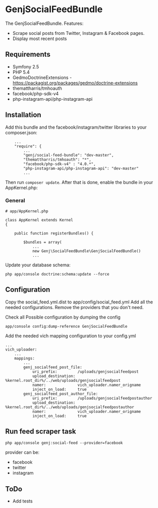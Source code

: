 # GenjSocialFeedBundle

The GenjSocialFeedBundle. Features:

* Scrape social posts from Twitter, Instagram & Facebook pages.
* Display most recent posts


## Requirements

* Symfony 2.5
* PHP 5.4
* GedmoDoctrineExtensions - https://packagist.org/packages/gedmo/doctrine-extensions
* themattharris/tmhoauth
* facebook/php-sdk-v4
* php-instagram-api/php-instagram-api



## Installation


Add this bundle and the facebook/instagram/twitter libraries to your composer.json:

```
    ...
    "require": {
        ...
        "genj/social-feed-bundle": "dev-master",
        "themattharris/tmhoauth": "*",
        "facebook/php-sdk-v4" : "4.0.*",
        "php-instagram-api/php-instagram-api": "dev-master"
        ...
```

Then run `composer update`. After that is done, enable the bundle in your AppKernel.php:


### General

```
# app/AppKernel.php

class AppKernel extends Kernel
{

    public function registerBundles() {

        $bundles = array(
            ...
            new Genj\SocialFeedBundle\GenjSocialFeedBundle()
            ...

```

Update your database schema:

```
php app/console doctrine:schema:update --force
```


## Configuration

Copy the social_feed.yml.dist to app/config/social_feed.yml
Add all the needed configurations.
Remove the providers that you don't need.

Check all Possible configuration by dumping the config
```
app/console config:dump-reference GenjSocialFeedBundle
```

Add the needed vich mapping configuration to your config.yml

```
...
vich_uploader:
    ...
    mappings:
        ...
        genj_socialfeed_post_file:
            uri_prefix:         /uploads/genjsocialfeedpost
            upload_destination: %kernel.root_dir%/../web/uploads/genjsocialfeedpost
            namer:              vich_uploader.namer_origname
            inject_on_load:     true
        genj_socialfeed_post_author_file:
            uri_prefix:         /uploads/genjsocialfeedpostauthor
            upload_destination: %kernel.root_dir%/../web/uploads/genjsocialfeedpostauthor
            namer:              vich_uploader.namer_origname
            inject_on_load:     true
```

## Run feed scraper task

```
php app/console genj:social-feed --provider=facebook
```

provider can be:

* facebook
* twitter
* instagram

## ToDo

* Add tests
